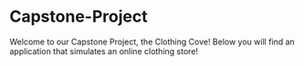# Capstone-Project
Welcome to our Capstone Project, the Clothing Cove! Below you will find an application that simulates an online clothing store!

